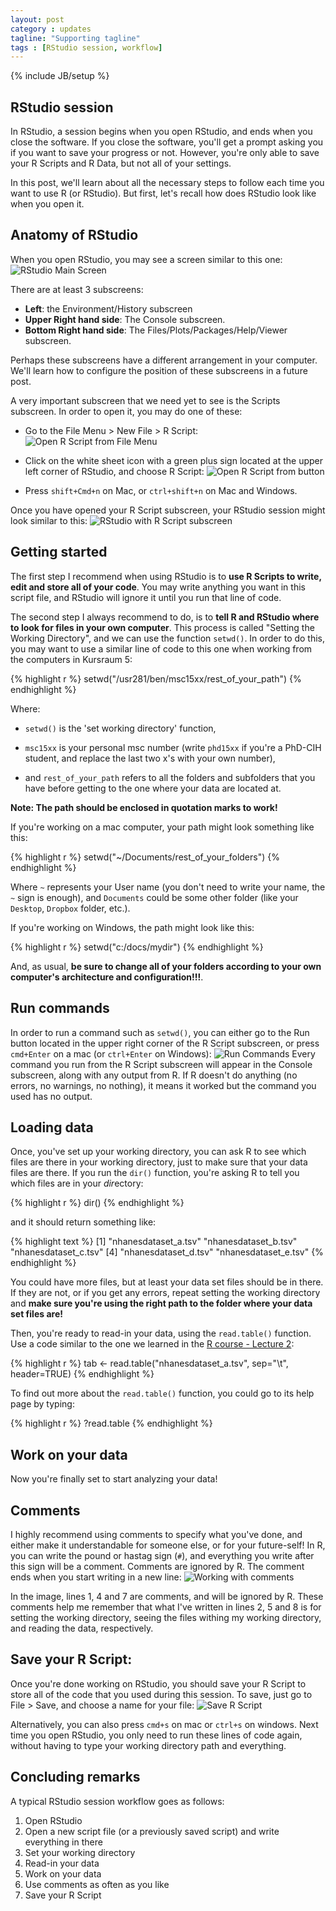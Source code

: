 ```yaml
---
layout: post
category : updates
tagline: "Supporting tagline"
tags : [RStudio session, workflow]
---
```

{% include JB/setup %}

## RStudio session
In RStudio, a session begins when you open RStudio, and ends when you close the software. If you close the software, you'll get a prompt asking you if you want to save your progress or not. However, you're only able to save your R Scripts and R Data, but not all of your settings. 

In this post, we'll learn about all the necessary steps to follow each time you want to use R (or RStudio). But first, let's recall how does RStudio look like when you open it.

## Anatomy of RStudio
When you open RStudio, you may see a screen similar to this one:
![RStudio Main Screen](https://36.media.tumblr.com/2ed3a2cb94069b9107b6ea5c0c99a51d/tumblr_nx6xisTPg61qahqiuo1_540.png)

There are at least 3 subscreens:

* **Left**: the Environment/History subscreen
* **Upper Right hand side**: The Console subscreen.
* **Bottom Right hand side**: The Files/Plots/Packages/Help/Viewer subscreen.

Perhaps these subscreens have a different arrangement in your computer. We'll learn how to configure the position of these subscreens in a future post.

A very important subscreen that we need yet to see is the Scripts subscreen.
In order to open it, you may do one of these:

* Go to the File Menu > New File > R Script: ![Open R Script from File Menu](https://40.media.tumblr.com/b932bac57512f8595862f808130c0138/tumblr_nx6y2bMVKN1qahqiuo3_1280.png)

* Click on the white sheet icon with a green plus sign located at the upper left corner of RStudio, and choose R Script: ![Open R Script from button](https://36.media.tumblr.com/c145730ea80f7ddcae0de7b98b38777e/tumblr_nx6y2bMVKN1qahqiuo2_1280.png)

* Press `shift+Cmd+n` on Mac, or `ctrl+shift+n` on Mac and Windows.

Once you have opened your R Script subscreen, your RStudio session might look similar to this:
![RStudio with R Script subscreen](https://40.media.tumblr.com/1a899c362fcafa8260d0dc064f35942a/tumblr_nx6y2bMVKN1qahqiuo1_1280.png)


## Getting started
The first step I recommend when using RStudio is to **use R Scripts to write, edit and store all of your code**. 
You may write anything you want in this script file, and RStudio will ignore it until you run that line of code.

The second step I always recommend to do, is to **tell R and RStudio where to look for files in your own computer**. This process is called "Setting the Working Directory", and we can use the function `setwd()`. In order to do this, you may want to use a similar line of code to this one when working from the computers in Kursraum 5:

{% highlight r %}
setwd("/usr281/ben/msc15xx/rest_of_your_path")
{% endhighlight %}

Where:

* `setwd()` is the 'set working directory' function, 

* `msc15xx` is your personal msc number (write `phd15xx` if you're a PhD-CIH student, and replace the last two x's with your own number), 

* and `rest_of_your_path` refers to all the folders and subfolders that you have before getting to the one where your data are located at.

**Note: The path should be enclosed in quotation marks to work!**


If you're working on a mac computer, your path might look something like this:

{% highlight r %}
setwd("~/Documents/rest_of_your_folders")
{% endhighlight %}

Where `~` represents your User name (you don't need to write your name, the `~` sign is enough), and `Documents` could be some other folder (like your `Desktop`, `Dropbox` folder, etc.).

If you're working on Windows, the path might look like this:

{% highlight r %}
setwd("c:/docs/mydir")
{% endhighlight %}

And, as usual, **be sure to change all of your folders according to your own computer's architecture and configuration!!!**.


## Run commands

In order to run a command such as `setwd()`, you can either go to the Run button located in the upper right corner of the R Script subscreen, or press `cmd+Enter` on a mac (or `ctrl+Enter` on Windows):
![Run Commands](https://41.media.tumblr.com/e67f2292e3d9316eb1e906b9eae2bc6d/tumblr_nx712qMrvb1qahqiuo1_1280.png)
Every command you run from the R Script subscreen will appear in the Console subscreen, along with any output from R. If R doesn't do anything (no errors, no warnings, no nothing), it means it worked but the command you used has no output.

## Loading data
Once, you've set up your working directory, you can ask R to see which files are there in your working directory, just to make sure that your data files are there. If you run the `dir()` function, you're asking R to tell you which files are in your *dir*ectory:

{% highlight r %}
dir()
{% endhighlight %}

and it should return something like:

{% highlight text %}
[1] "nhanesdataset_a.tsv" "nhanesdataset_b.tsv" "nhanesdataset_c.tsv"
[4] "nhanesdataset_d.tsv" "nhanesdataset_e.tsv"
{% endhighlight %}

You could have more files, but at least your data set files should be in there. If they are not, or if you get any errors, repeat setting the working directory and **make sure you're using the right path to the folder where your data set files are!**

Then, you're ready to read-in your data, using the `read.table()` function. Use a code similar to the one we learned in the [R course - Lecture 2](http://www.en.msc-epidemiologie.med.uni-muenchen.de/download/winter-term-15__6/quantitave-methods/r-course/r-course_l2_datasets_plots.pdf):

{% highlight r %}
tab <- read.table("nhanesdataset_a.tsv", sep="\t", header=TRUE)
{% endhighlight %}

To find out more about the `read.table()` function, you could go to its help page by typing:

{% highlight r %}
?read.table
{% endhighlight %}

## Work on your data
Now you're finally set to start analyzing your data!

## Comments
I highly recommend using comments to specify what you've done, and either make it understandable for someone else, or for your future-self! In R, you can write the pound or hastag sign (`#`), and everything you write after this sign will be a comment. Comments are ignored by R. The comment ends when you start writing in a new line:
![Working with comments](https://41.media.tumblr.com/0c92dbdf787fc9acfc8bbbfe45fe2fd8/tumblr_nx70u8oovB1qahqiuo2_1280.png)


In the image, lines 1, 4 and 7 are comments, and will be ignored by R. These comments help me remember that what I've written in lines 2, 5 and 8 is for setting the working directory, seeing the files withing my working directory, and reading the data, respectively.

## Save your R Script:
Once you're done working on RStudio, you should save your R Script to store all of the code that you used during this session.
To save, just go to File > Save, and choose a name for your file:
![Save R Script](https://41.media.tumblr.com/be545993cf8a426ec4e8600b31bf0b37/tumblr_nx70u8oovB1qahqiuo1_1280.png)

Alternatively, you can also press `cmd+s` on mac or `ctrl+s` on windows. 
Next time you open RStudio, you only need to run these lines of code again, without having to type your working directory path and everything.

## Concluding remarks
A typical RStudio session workflow goes as follows:

1. Open RStudio
2. Open a new script file (or a previously saved script) and write everything in there
3. Set your working directory
4. Read-in your data
5. Work on your data
6. Use comments as often as you like
7. Save your R Script



